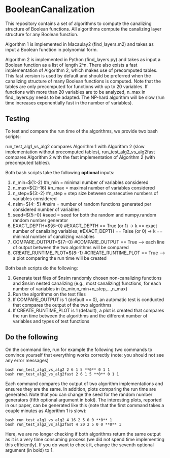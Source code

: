 # BooleanCanalization
This repository contains a set of algorithms to compute the canalizing structure of Boolean functions. All algorithms compute the canalizing layer structure for any Boolean function. 

Algorithm 1 is implemented in Macaulay2 (find_layers.m2) and takes as input a Boolean function in polynomial form. 

Algorithm 2 is implemented in Python (find_layers.py) and takes as input a Boolean function as a list of length 2^n. There also exists a fast implementation of Algorithm 2, which makes use of precomputed tables. This fast version is used by default and should be preferred when the canalizing structure of many Boolean functions is computed. Note that the tables are only precomputed for functions with up to 20 variables. If functions with more than 20 variables are to be analyzed, n_max in find_layers.py needs to be adapted. The NP-hard algorithm will be slow (run time increases exponentially fast in the number of variables).

## Testing

To test and compare the run time of the algorithms, we provide two bash scripts:

run_test_alg1_vs_alg2 compares Algorithm 1 with Algorithm 2 (slow implementation without precomputed tables), run_test_alg2_vs_alg2fast compares Algorithm 2 with the fast implementation of Algorithm 2 (with precomputed tables).

Both bash scripts take the following **optional** inputs:

1. n_min=${1:-2}               #n_min = minimal number of variables considered
2. n_max=${2:-16}              #n_max = maximal number of variables considered
3. n_step=${3:-2}              #n_step = step size between consecutive numbers of variables considered
4. nsim=${4:-5}                #nsim = number of random functions generated per considered number of variables
5. seed=${5:-0}                #seed = seed for both the random and numpy.random random number generator
6. EXACT_DEPTH=${6:-0}         #EXACT_DEPTH == True (or 1)  -> k == exact number of canalizing variables;
                            #EXACT_DEPTH == False (or 0) -> k == minimal number of canalizing variables
7. COMPARE_OUTPUT=${7:-0}      #COMPARE_OUTPUT == True -->  each line of output between the two algorithms will be compared
8. CREATE_RUNTIME_PLOT=${8:-1} #CREATE_RUNTIME_PLOT == True -->  a plot comparing the run time will be created

Both bash scripts do the following:

1. Generate test files of $nsim randomly chosen non-canalizing functions and $nsim nested canalizing (e.g., most canalizing) functions, for each number of variables in {n_min,n_min+n_step,...,n_max}
2. Run the algorithms on the test files
3. If COMPARE_OUTPUT is 1 (default == 0), an automatic test is conducted that compares the output of the two algorithms
4. If CREATE_RUNTIME_PLOT is 1 (default), a plot is created that compares the run time between the algorithms and the different number of variables and types of test functions

## Do the following

On the command line, run for example the following two commands to convince yourself that everything works correctly (note: you should not see any error messages)

    bash run_test_alg1_vs_alg2 2 6 1 5 **0** 0 1 1
    bash run_test_alg2_vs_alg2fast 2 6 1 5 **0** 0 1 1

Each command compares the output of two algorithm implementations and ensures they are the same. In addition, plots comparing the run time are generated. Note that you can change the seed for the random number generators (fifth optional argument in bold). 
The interesting plots, reported in our paper, can be generated like this (note that the first command takes a couple minutes as Algorithm 1 is slow):

    bash run_test_alg1_vs_alg2 4 16 2 5 0 0 **0** 1
    bash run_test_alg2_vs_alg2fast 4 20 2 5 0 0 **0** 1
    
Here, we are no longer checking if both algorithms return the same output as it is a very time consuming process (we did not spend time implementing this efficiently). If you do want to check it, change the seventh optional argument (in bold) to 1.
